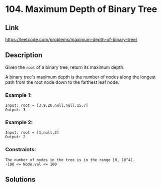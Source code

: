 # 104. Maximum Depth of Binary Tree

## Link
https://leetcode.com/problems/maximum-depth-of-binary-tree/

## Description

Given the `root` of a binary tree, return its maximum depth.

A binary tree's maximum depth is the number of nodes along the longest path from the root node down to the farthest leaf node.

### Example 1:
```
Input: root = [3,9,20,null,null,15,7]
Output: 3
```

### Example 2:
```
Input: root = [1,null,2]
Output: 2
```
 
### Constraints:
```
The number of nodes in the tree is in the range [0, 10^4].
-100 <= Node.val <= 100
```

## Solutions

